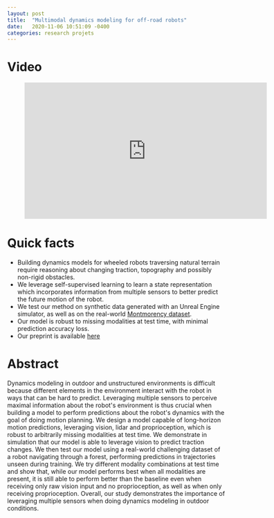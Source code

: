 ```yaml
---
layout: post
title:  "Multimodal dynamics modeling for off-road robots"
date:   2020-11-06 10:51:09 -0400
categories: research projets 
---
```


# Video
<!-- blank line -->
<figure class="video_container">
<iframe width="560" height="315" src="https://www.youtube.com/embed/y-JS5Q1fLHs" frameborder="0" allow="accelerometer; autoplay; encrypted-media; gyroscope; picture-in-picture" allowfullscreen></iframe>
</figure>
<!-- blank line -->

# Quick facts
* Building dynamics models for wheeled robots traversing natural terrain require reasoning about changing traction, topography and possibly non-rigid obstacles.
* We leverage self-supervised learning to learn a state representation which incorporates information from multiple sensors to better predict the future motion of the robot.
* We test our method on synthetic data generated with an Unreal Engine simulator, as well as on the real-world [Montmorency dataset](https://norlab.ulaval.ca/research/montmorencydataset/).
* Our model is robust to missing modalities at test time, with minimal prediction accuracy loss.
* Our preprint is available [here](https://arxiv.org/abs/2011.11751)

# Abstract
Dynamics modeling in outdoor and unstructured environments is difficult because different elements in the environment interact with the robot in ways that can be hard to predict.
Leveraging multiple sensors to perceive maximal information about the robot's environment is thus crucial when building a model to perform predictions about the robot's dynamics with the goal of doing motion planning.
We design a model capable of long-horizon motion predictions, leveraging vision, lidar and proprioception, which is robust to arbitrarily missing modalities at test time.
We demonstrate in simulation that our model is able to leverage vision to predict traction changes.
We then test our model using a real-world challenging dataset of a robot navigating through a forest, performing predictions in trajectories unseen during training.
We try different modality combinations at test time and show that, while our model performs best when all modalities are present, it is still able to perform better than the baseline even when receiving only raw vision input and no proprioception, as well as when only receiving proprioception.
Overall, our study demonstrates the importance of leveraging multiple sensors when doing dynamics modeling in outdoor conditions. 


